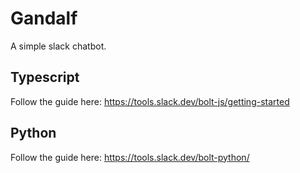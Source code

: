 # Gandalf

A simple slack chatbot.

## Typescript

Follow the guide here: https://tools.slack.dev/bolt-js/getting-started

## Python

Follow the guide here: https://tools.slack.dev/bolt-python/

